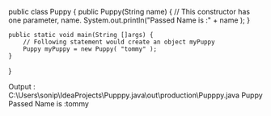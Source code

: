 public class Puppy {
    public Puppy(String name) {
        // This constructor has one parameter, name.
        System.out.println("Passed Name is :" + name );
    }

    public static void main(String []args) {
        // Following statement would create an object myPuppy
        Puppy myPuppy = new Puppy( "tommy" );
    }
}

Output : C:\Users\sonip\IdeaProjects\Pupppy.java\out\production\Pupppy.java Puppy
Passed Name is :tommy

	
